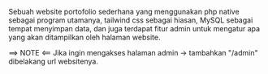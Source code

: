 Sebuah website portofolio sederhana yang menggunakan php native sebagai program utamanya, tailwind css sebagai hiasan, MySQL sebagai tempat menyimpan data, dan 
juga terdapat fitur admin untuk mengatur apa yang akan ditampilkan oleh halaman website.


==> NOTE <==
Jika ingin mengakses halaman admin -> tambahkan "/admin" dibelakang url websitenya.
